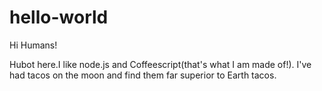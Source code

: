 # hello-world
Hi Humans!

Hubot here.I like node.js and Coffeescript(that's what I am made of!).
I've had tacos on the moon and find them far superior to Earth tacos.

